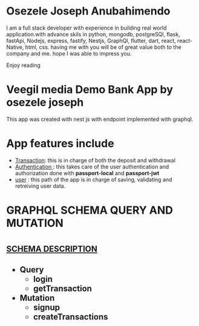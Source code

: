 
<h1>
  Osezele Joseph Anubahimendo
</h1>
<p>
I am a full stack developer with experience in building real world application.with advance skils in python, mongodb, postgreSQl, flask, fastApi, Nodejs, express, fastify, Nestjs, GraphQl, flutter, dart, react, react-Native, html, css.
having me with you will be of great value both to the company and me.
hope I was able to impress you.

</p>
<p>
  Enjoy reading
</p>


<h1>Veegil media Demo Bank App by osezele joseph</h1>
This app was created with nest js with endpoint implemented with graphql.

<h1>App features include</h1>

<ul>
  <li>
    <a href="./src/transaction/transaction.resolver.ts">Transaction</a>: this is in charge of both the deposit and withdrawal 
  </li>
  <li>
  <a href="./src/auth/auth.resolver.ts">Authentication </a>: this takes care of the user authentication  and authorization done with <b>passport-local</b> and <b>passport-jwt</b>
  </li>
  <li>
   <a href="./src/user/user.resolver.ts">user</a>  : this path of the app is in charge of saving, validating and retreiving user  data.
  </li>
</ul>

<h1>
  GRAPHQL SCHEMA QUERY AND MUTATION
<h1>
<h2>
<a href="./src/schema.gql">
  SCHEMA DESCRIPTION 
</a>
<h2>

<ul>
  
  <li>
    Query 
    <ul>
      <li>login</li>
      <li>getTransaction</li>
    </ul>
  </li>
  <li>
    Mutation 
    <ul>
      <li>signup</li>
      <li>createTransactions</li>
    </ul>
  </li>
</ul>
